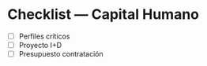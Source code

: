 # Checklist — Capital Humano
- [ ] Perfiles críticos
- [ ] Proyecto I+D
- [ ] Presupuesto contratación
